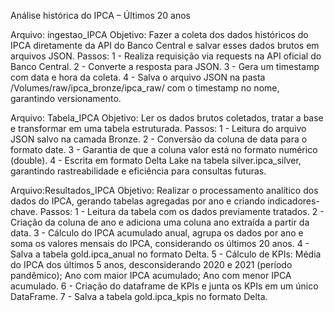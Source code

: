 Análise histórica do IPCA – Últimos 20 anos 

Arquivo: ingestao_IPCA
Objetivo: Fazer a coleta dos dados históricos do IPCA diretamente da API do Banco Central e salvar esses dados brutos em arquivos JSON.
Passos:
1 - Realiza requisição via requests na API oficial do Banco Central.
2 - Converte a resposta para JSON.
3 - Gera um timestamp com data e hora da coleta.
4 - Salva o arquivo JSON na pasta /Volumes/raw/ipca_bronze/ipca_raw/ com o timestamp no nome, garantindo versionamento.

Arquivo: Tabela_IPCA
Objetivo: Ler os dados brutos coletados, tratar a base e transformar em uma tabela estruturada.
Passos:
1 - Leitura do arquivo JSON salvo na camada Bronze.
2 - Conversão da coluna de data para o formato date.
3 - Garantia de que a coluna valor está no formato numérico (double).
4 - Escrita em formato Delta Lake na tabela silver.ipca_silver, garantindo rastreabilidade e eficiência para consultas futuras.

Arquivo:Resultados_IPCA
Objetivo: Realizar o processamento analítico dos dados do IPCA, gerando tabelas agregadas por ano e criando indicadores-chave.
Passos:
1 - Leitura da tabela com os dados previamente tratados.
2 - Criação da coluna de ano e adiciona uma coluna ano extraída a partir da data.
3 - Cálculo do IPCA acumulado anual, agrupa os dados por ano e soma os valores mensais do IPCA, considerando os últimos 20 anos.
4 - Salva a tabela gold.ipca_anual no formato Delta.
5 - Cálculo de KPIs: Média do IPCA dos últimos 5 anos, desconsiderando 2020 e 2021 (período pandêmico); Ano com maior IPCA acumulado; Ano com menor IPCA acumulado.
6 - Criação do dataframe de KPIs e junta os KPIs em um único DataFrame.
7 - Salva a tabela gold.ipca_kpis no formato Delta.
